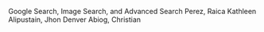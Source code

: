 Google Search, Image Search, and Advanced Search
Perez, Raica Kathleen
Alipustain, Jhon Denver
Abiog, Christian
